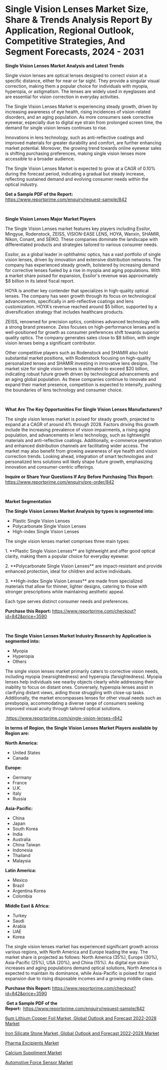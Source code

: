 <p><h1>Single Vision Lenses Market Size, Share & Trends Analysis Report By Application, Regional Outlook, Competitive Strategies, And Segment Forecasts, 2024 - 2031</h1></p><p><strong>Single Vision Lenses Market Analysis and Latest Trends</strong></p>
<p><p>Single vision lenses are optical lenses designed to correct vision at a specific distance, either for near or far sight. They provide a singular visual correction, making them a popular choice for individuals with myopia, hyperopia, or astigmatism. The lenses are widely used in eyeglasses and are essential for vision correction in everyday activities.</p><p>The Single Vision Lenses Market is experiencing steady growth, driven by increasing awareness of eye health, rising incidences of vision-related disorders, and an aging population. As more consumers seek corrective eyewear, especially due to digital eye strain from prolonged screen time, the demand for single vision lenses continues to rise. </p><p>Innovations in lens technology, such as anti-reflective coatings and improved materials for greater durability and comfort, are further enhancing market potential. Moreover, the growing trend towards online eyewear sales is shifting purchasing preferences, making single vision lenses more accessible to a broader audience.</p><p>The Single Vision Lenses Market is expected to grow at a CAGR of 0.10% during the forecast period, indicating a gradual but steady increase, reflecting sustained demand and evolving consumer needs within the optical industry.</p></p>
<p><strong>Get a Sample PDF of the Report:&nbsp;</strong> <a href="https://www.reportprime.com/enquiry/request-sample/842">https://www.reportprime.com/enquiry/request-sample/842</a></p>
<p>&nbsp;</p>
<p><strong>Single Vision Lenses Major Market Players</strong></p>
<p><p>The Single Vision Lenses market features key players including Essilor, Mingyue, Rodenstock, ZEISS, VISION-EASE LENS, HOYA, Wanxin, SHAMIR, Nikon, Conant, and SEIKO. These companies dominate the landscape with differentiated products and strategies tailored to various consumer needs.</p><p>Essilor, as a global leader in ophthalmic optics, has a vast portfolio of single vision lenses, driven by innovation and extensive distribution networks. The company has experienced steady growth, bolstered by increasing demand for corrective lenses fueled by a rise in myopia and aging populations. With a market share poised for expansion, Essilor's revenue was approximately $8 billion in its latest fiscal report.</p><p>HOYA is another key contender that specializes in high-quality optical lenses. The company has seen growth through its focus on technological advancements, specifically in anti-reflective coatings and lens customization. HOYA's revenue reached around $5 billion, supported by a diversification strategy that includes healthcare products.</p><p>ZEISS, renowned for precision optics, combines advanced technology with a strong brand presence. Zeiss focuses on high-performance lenses and is well-positioned for growth as consumer preferences shift towards superior quality optics. The company generates sales close to $8 billion, with single vision lenses being a significant contributor.</p><p>Other competitive players such as Rodenstock and SHAMIR also hold substantial market positions, with Rodenstock focusing on high-quality personalized lenses and SHAMIR investing in innovative lens designs. The market size for single vision lenses is estimated to exceed $20 billion, indicating robust future growth driven by technological advancements and an aging global population. As these companies continue to innovate and expand their market presence, competition is expected to intensify, pushing the boundaries of lens technology and consumer choice.</p></p>
<p>&nbsp;</p>
<p><strong>What Are The Key Opportunities For Single Vision Lenses Manufacturers?</strong></p>
<p><p>The single vision lenses market is poised for steady growth, projected to expand at a CAGR of around 4% through 2028. Factors driving this growth include the increasing prevalence of vision impairments, a rising aging population, and advancements in lens technology, such as lightweight materials and anti-reflective coatings. Additionally, e-commerce penetration and enhanced distribution channels are facilitating wider access. The market may also benefit from growing awareness of eye health and vision correction trends. Looking ahead, integration of smart technologies and personalized lens solutions will likely shape future growth, emphasizing innovation and consumer-centric offerings.</p></p>
<p><strong>Inquire or Share Your Questions If Any Before Purchasing This Report:</strong> <a href="https://www.reportprime.com/enquiry/pre-order/842">https://www.reportprime.com/enquiry/pre-order/842</a></p>
<p>&nbsp;</p>
<p><strong>Market Segmentation</strong></p>
<p><strong>The Single Vision Lenses Market Analysis by types is segmented into:</strong></p>
<p><ul><li>Plastic Single Vision Lenses</li><li>Polycarbonate Single Vision Lenses</li><li>High-index Single Vision Lenses</li></ul></p>
<p><p>The single vision lenses market comprises three main types: </p><p>1. **Plastic Single Vision Lenses** are lightweight and offer good optical clarity, making them a popular choice for everyday eyewear. </p><p>2. **Polycarbonate Single Vision Lenses** are impact-resistant and provide enhanced protection, ideal for children and active individuals. </p><p>3. **High-index Single Vision Lenses** are made from specialized materials that allow for thinner, lighter designs, catering to those with stronger prescriptions while maintaining aesthetic appeal. </p><p>Each type serves distinct consumer needs and preferences.</p></p>
<p><strong>Purchase this Report:&nbsp;</strong><a href="https://www.reportprime.com/checkout?id=842&price=3590">https://www.reportprime.com/checkout?id=842&price=3590</a></p>
<p>&nbsp;</p>
<p><strong>The Single Vision Lenses Market Industry Research by Application is segmented into:</strong></p>
<p><ul><li>Myopia</li><li>Hyperopia</li><li>Others</li></ul></p>
<p><p>The single vision lenses market primarily caters to corrective vision needs, including myopia (nearsightedness) and hyperopia (farsightedness). Myopia lenses help individuals see nearby objects clearly while addressing their inability to focus on distant ones. Conversely, hyperopia lenses assist in clarifying distant views, aiding those struggling with close-up tasks. Additionally, the market encompasses lenses for other visual needs such as presbyopia, accommodating a diverse range of consumers seeking improved visual acuity through tailored optical solutions.</p></p>
<p><a href="https://www.reportprime.com/single-vision-lenses-r842">&nbsp;https://www.reportprime.com/single-vision-lenses-r842</a></p>
<p><strong>In terms of Region, the Single Vision Lenses Market Players available by Region are:</strong></p>
<p>
    <p> <strong> North America: </strong>
        <ul>
            <li>United States</li>
            <li>Canada</li>
        </ul>
        </p> 
    <p> <strong> Europe: </strong>
        <ul>
            <li>Germany</li>
            <li>France</li>
            <li>U.K.</li>
            <li>Italy</li>
            <li>Russia</li>
        </ul>
        </p> 
    <p> <strong> Asia-Pacific: </strong>
        <ul>
            <li>China</li>
            <li>Japan</li>
            <li>South Korea</li>
            <li>India</li>
            <li>Australia</li>
            <li>China Taiwan</li>
            <li>Indonesia</li>
            <li>Thailand</li>
            <li>Malaysia</li>
        </ul>
        </p> 
    <p> <strong> Latin America: </strong>
        <ul>
            <li>Mexico</li>
            <li>Brazil</li>
            <li>Argentina Korea</li>
            <li>Colombia</li>
        </ul>
        </p> 
    <p> <strong> Middle East & Africa: </strong>
        <ul>
            <li>Turkey</li>
            <li>Saudi</li>
            <li>Arabia</li>
            <li>UAE</li>
            <li>Korea</li>
        </ul>
    </p>
    </p>
<p><p>The single vision lenses market has experienced significant growth across various regions, with North America and Europe leading the way. The market share is projected as follows: North America (35%), Europe (30%), Asia-Pacific (25%), USA (20%), and China (15%). As digital eye strain increases and aging populations demand optical solutions, North America is expected to maintain its dominance, while Asia-Pacific is poised for rapid expansion due to rising disposable incomes and a growing middle class.</p></p>
<p><strong>Purchase this Report: </strong><a href="https://www.reportprime.com/checkout?id=842&price=3590">https://www.reportprime.com/checkout?id=842&price=3590</a></p>
<p>&nbsp;<strong>Get a Sample PDF of the Report:&nbsp;&nbsp;</strong><a href="https://www.reportprime.com/enquiry/request-sample/842">https://www.reportprime.com/enquiry/request-sample/842</a></p>
<p><strong></strong></p>
<p><p><a href="https://www.linkedin.com/pulse/deep-dive-6%25CE%25BCm-lithium-copper-foil-market-global-outlook-forecast-skrtf?trackingId=uCB9Zx7cRGSiWNtrogSfEQ%3D%3D">6μm Lithium Copper Foil Market, Global Outlook and Forecast 2022-2028 Market</a></p><p><a href="https://www.linkedin.com/pulse/iron-silicate-stone-market-global-outlook-forecast-2022-2028-evolution-kwf7f?trackingId=uh1bMdtUT4uQS0PBOoSYJA%3D%3D">Iron Silicate Stone Market, Global Outlook and Forecast 2022-2028 Market</a></p><p><a href="https://medium.com/@clairhane1992/navigating-the-pharma-excipients-market-expert-analysis-and-market-forecast-for-period-from-2024-c7b0d5d6ea77">Pharma Excipients Market</a></p><p><a href="https://medium.com/@clairhane1992/calcium-suppliment-market-overview-global-market-trends-and-future-prospects-from-2024-to-2031-eeecf3e911d6">Calcium Suppliment Market</a></p><p><a href="https://issuu.com/reportprime-2/docs/automotive-force-sensor-market-size_2e6a80e697434f">Automotive Force Sensor Market</a></p></p>